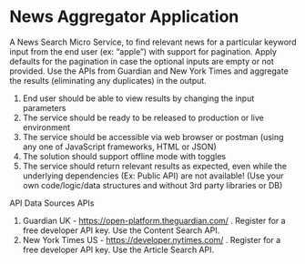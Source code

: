 # News Aggregator Application

A News Search Micro Service, to find relevant news for a particular keyword input from the end user (ex: “apple”) with support for pagination. Apply defaults for the pagination in case the optional inputs are empty or not provided.
Use the APIs from Guardian and New York Times and aggregate the results (eliminating any duplicates) in the output.
1. End user should be able to view results by changing the input parameters
2. The service should be ready to be released to production or live environment
3. The service should be accessible via web browser or postman (using any one of JavaScript frameworks, HTML or JSON)
4. The solution should support offline mode with toggles
5. The service should return relevant results as expected, even while the underlying dependencies (Ex: Public API) are not available!
(Use your own code/logic/data structures and without 3rd party libraries or DB)

API Data Sources
APIs
1. Guardian UK - <a href="https://open-platform.theguardian.com/" target="_blank">https://open-platform.theguardian.com/</a> . Register for a free developer API key. Use the Content Search API.
2. New York Times US - <a href="https://developer.nytimes.com/" target="_blank">https://developer.nytimes.com/</a> . Register for a free developer API key. Use the Article Search API.
